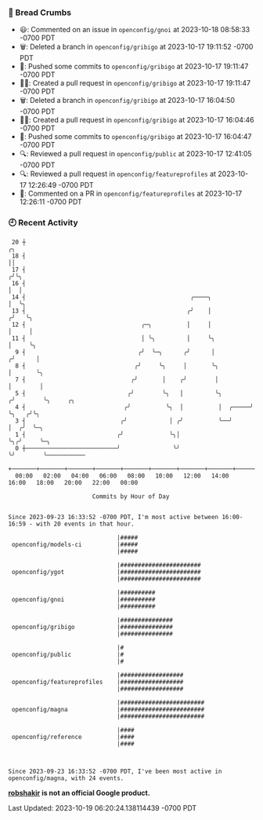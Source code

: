 ### 🍞 Bread Crumbs

 * 😃: Commented on an issue in `openconfig/gnoi` at 2023-10-18 08:58:33 -0700 PDT
 * 🗑: Deleted a branch in `openconfig/gribigo` at 2023-10-17 19:11:52 -0700 PDT
 * 🚢: Pushed some commits to `openconfig/gribigo` at 2023-10-17 19:11:47 -0700 PDT
 * ✍🏼: Created a pull request in `openconfig/gribigo` at 2023-10-17 19:11:47 -0700 PDT
 * 🗑: Deleted a branch in `openconfig/gribigo` at 2023-10-17 16:04:50 -0700 PDT
 * ✍🏼: Created a pull request in `openconfig/gribigo` at 2023-10-17 16:04:46 -0700 PDT
 * 🚢: Pushed some commits to `openconfig/gribigo` at 2023-10-17 16:04:47 -0700 PDT
 * 🔍: Reviewed a pull request in  `openconfig/public` at 2023-10-17 12:41:05 -0700 PDT
 * 🔍: Reviewed a pull request in  `openconfig/featureprofiles` at 2023-10-17 12:26:49 -0700 PDT
 * 💬: Commented on a PR in  `openconfig/featureprofiles` at 2023-10-17 12:26:11 -0700 PDT

### 🕘 Recent Activity
```
 20 ┼                                                                    ╭╮
 18 ┤                                                                    ││
 17 ┤                                                                   ╭╯╰╮
 16 ┤                                                                   │  │
 14 ┤                                               ╭────╮              │  ╰╮
 13 ┤                                              ╭╯    │             ╭╯   ╰╮
 12 ┤                                 ╭─╮          │     │             │     │
 11 ┤                                 │ ╰╮         │     ╰╮            │     ╰╮
  9 ┤                                ╭╯  ╰─╮      ╭╯      │           ╭╯      │
  8 ┤                               ╭╯     ╰╮     │       ╰╮          │       ╰╮
  7 ┤                              ╭╯       │    ╭╯        │          │        │
  5 ┤                             ╭╯        ╰╮   │         ╰╮        ╭╯        ╰╮     ╭╮
  4 ┤                            ╭╯          ╰╮  │          │  ╭─────╯          ╰╮   ╭╯╰╮
  3 ┤                           ╭╯            │ ╭╯          ╰──╯                 │  ╭╯  ╰─╮
  1 ┤                          ╭╯             ╰╮│                                ╰╮╭╯     ╰─╮
  0 ┼──────────────────────────╯               ╰╯                                 ╰╯        ╰───────────
    +───────+───────+───────+───────+───────+───────+───────+───────+───────+───────+───────+───────+────
  00:00   02:00   04:00   06:00   08:00   10:00   12:00   14:00   16:00   18:00   20:00   22:00   00:00   

						Commits by Hour of Day


Since 2023-09-23 16:33:52 -0700 PDT, I'm most active between 16:00-16:59 - with 20 events in that hour.

```



```
                               |#####
 openconfig/models-ci          |#####
                               |#####

                               |#######################
 openconfig/ygot               |#######################
                               |#######################

                               |##########
 openconfig/gnoi               |##########
                               |##########

                               |###############
 openconfig/gribigo            |###############
                               |###############

                               |#
 openconfig/public             |#
                               |#

                               |##################
 openconfig/featureprofiles    |##################
                               |##################

                               |########################
 openconfig/magna              |########################
                               |########################

                               |####
 openconfig/reference          |####
                               |####



Since 2023-09-23 16:33:52 -0700 PDT, I've been most active in openconfig/magna, with 24 events.

```
**[robshakir](mailto:robjs@google.com) is not an official Google product.**  


Last Updated: 2023-10-19 06:20:24.138114439 -0700 PDT
